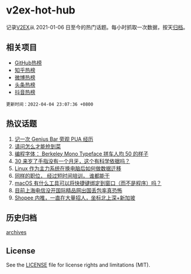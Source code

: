# v2ex-hot-hub

 记录[V2EX](https://www.v2ex.com/)从 2021-01-06 日至今的热门话题。每小时抓取一次数据，按天[归档](archives)。
 
 ## 相关项目

- [GitHub热榜](https://github.com/snaildev/github-hot-hub)
- [知乎热榜](https://github.com/snaildev/zhihu-hot-hub)
- [微博热榜](https://github.com/snaildev/weibo-hot-hub)
- [头条热榜](https://github.com/snaildev/toutiao-hot-hub)
- [抖音热榜](https://github.com/snaildev/douyin-hot-hub)


 `更新时间：2022-04-04 23:07:36 +0800`

## 热议话题

1. [记一次 Genius Bar 旁观 PUA 经历](https://www.v2ex.com/t/844837)
1. [请问怎么才能抢到菜](https://www.v2ex.com/t/844826)
1. [编程字体： Berkeley Mono Typeface 拼车人均 50 的样子](https://www.v2ex.com/t/844846)
1. [30 来岁了手指没有一个月牙，这个有科学依据吗？](https://www.v2ex.com/t/844856)
1. [Linux 作为主力系统在换电脑后如何做数据迁移](https://www.v2ex.com/t/844825)
1. [同样的职位， 经过短时间培训， 谁都能干](https://www.v2ex.com/t/844852)
1. [macOS 有什么工具可以将快捷键绑定到窗口（而不是程序）吗？](https://www.v2ex.com/t/844853)
1. [目前上海电信没开国际精品网出国丢包率真恐怖](https://www.v2ex.com/t/844883)
1. [Shopee 内推，一直在大量招人，坐标北上深+新加坡](https://www.v2ex.com/t/844814)

## 历史归档

[archives](archives)

## License

See the [LICENSE](LICENSE) file for license rights and limitations (MIT).
